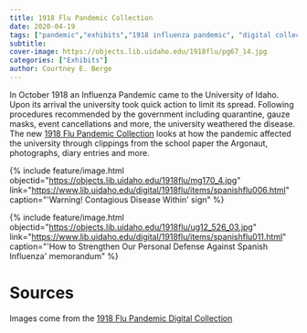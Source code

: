 ```yaml
---
title: 1918 Flu Pandemic Collection
date: 2020-04-19
tags: ["pandemic","exhibits","1918 influenza pandemic", "digital collections"]
subtitle: 
cover-image: https://objects.lib.uidaho.edu/1918flu/pg67_14.jpg
categories: ["Exhibits"]
author: Courtney E. Berge
---
```


In October 1918 an Influenza Pandemic came to the University of Idaho. Upon its arrival the university took quick action to limit its spread. Following procedures recommended by the government including quarantine, gauze masks, event cancellations and more, the university weathered the disease. The new [1918 Flu Pandemic Collection](https://www.lib.uidaho.edu/digital/1918flu/) looks at how the pandemic affected the university through clippings from the school paper the Argonaut, photographs, diary entries and more.

{% include feature/image.html objectid="https://objects.lib.uidaho.edu/1918flu/mg170_4.jpg" link="https://www.lib.uidaho.edu/digital/1918flu/items/spanishflu006.html" caption="'Warning! Contagious Disease Within' sign" %}

{% include feature/image.html objectid="https://objects.lib.uidaho.edu/1918flu/ug12_526_03.jpg" link="https://www.lib.uidaho.edu/digital/1918flu/items/spanishflu011.html" caption="'How to Strengthen Our Personal Defense Against Spanish Influenza' memorandum" %}

# Sources

Images come from the [1918 Flu Pandemic Digital Collection](https://www.lib.uidaho.edu/digital/1918flu/)